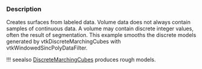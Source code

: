 ### Description

Creates surfaces from labeled data. Volume data does not always contain samples of continuous data. A volume may contain discrete integer values, often the result of segmentation. This example smooths the discrete models generated by vtkDiscreteMarchingCubes with vtkWindowedSincPolyDataFilter.

!!! seealso
    [DiscreteMarchingCubes](../DiscreteMarchingCubes) produces rough models.
